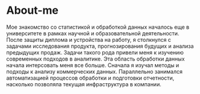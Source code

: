 # About-me

Мое знакомство со статистикой и обработкой данных началось еще в университете в рамках научной и образовательной деятельности. 
После защиты диплома и устройства на работу, я столкнулся с задачами исследования продукта, прогнозирования будущих и анализа предыдущих продаж. 
Задачи такого рода привели меня к изучению современных подходов в аналитике. Эта область обработки данных начала интерсовать меня все больше.
Сначала я изучал методы и подходы к анализу коммерческих данных. 
Параллельно занимался автоматизацией процессов обработки и подготовки отчетности, насколько позволяла текущая инфраструктура в компании.

